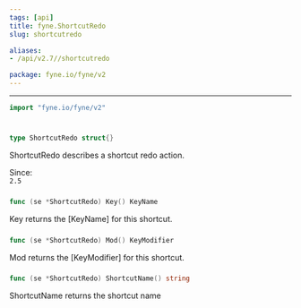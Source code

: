 ```yaml
---
tags: [api]
title: fyne.ShortcutRedo
slug: shortcutredo

aliases:
- /api/v2.7//shortcutredo

package: fyne.io/fyne/v2
---
```



---
```go
import "fyne.io/fyne/v2"
```

#

###

```go
type ShortcutRedo struct{}
```

ShortcutRedo describes a shortcut redo action.


<div class="since">Since: <code>
2.5</code></div>

###

```go
func (se *ShortcutRedo) Key() KeyName
```
Key returns the [KeyName] for this shortcut.

###

```go
func (se *ShortcutRedo) Mod() KeyModifier
```
Mod returns the [KeyModifier] for this shortcut.

###

```go
func (se *ShortcutRedo) ShortcutName() string
```
ShortcutName returns the shortcut name
